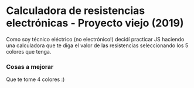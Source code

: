 # Calculadora de resistencias electrónicas - Proyecto viejo (2019)

Como soy técnico eléctrico (no electrónico!) decidí practicar JS haciendo una calculadora que te diga el valor de las resistencias seleccionando los 5 colores que tenga. 




### Cosas a mejorar
Que te tome 4 colores :)
